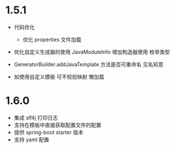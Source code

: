 
# 1.5.1
- 代码优化
    - 优化 properties 文件加载

- 优化自定义生成器的使用 JavaModuleInfo 增加构造器使用 枚举类型
- GeneratorBuilder.addJavaTemplate 方法是否可重命名 见名知意
- 如使用自定义模板 可不校验映射 懒加载

# 1.6.0
- 集成 slf4j 打印日志
- 支持在模板中直接获取配置文件的配置
- 提供 spring-boot starter 版本
- 支持 yaml 配置